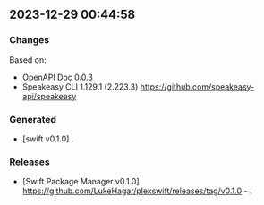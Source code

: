 

## 2023-12-29 00:44:58
### Changes
Based on:
- OpenAPI Doc 0.0.3 
- Speakeasy CLI 1.129.1 (2.223.3) https://github.com/speakeasy-api/speakeasy
### Generated
- [swift v0.1.0] .
### Releases
- [Swift Package Manager v0.1.0] https://github.com/LukeHagar/plexswift/releases/tag/v0.1.0 - .